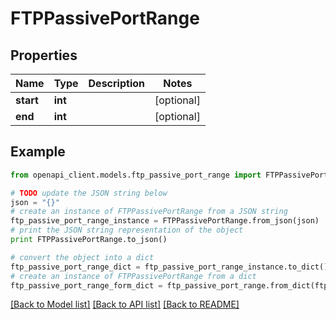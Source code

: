 # FTPPassivePortRange


## Properties
Name | Type | Description | Notes
------------ | ------------- | ------------- | -------------
**start** | **int** |  | [optional]
**end** | **int** |  | [optional]

## Example

```python
from openapi_client.models.ftp_passive_port_range import FTPPassivePortRange

# TODO update the JSON string below
json = "{}"
# create an instance of FTPPassivePortRange from a JSON string
ftp_passive_port_range_instance = FTPPassivePortRange.from_json(json)
# print the JSON string representation of the object
print FTPPassivePortRange.to_json()

# convert the object into a dict
ftp_passive_port_range_dict = ftp_passive_port_range_instance.to_dict()
# create an instance of FTPPassivePortRange from a dict
ftp_passive_port_range_form_dict = ftp_passive_port_range.from_dict(ftp_passive_port_range_dict)
```
[[Back to Model list]](../README.md#documentation-for-models) [[Back to API list]](../README.md#documentation-for-api-endpoints) [[Back to README]](../README.md)
